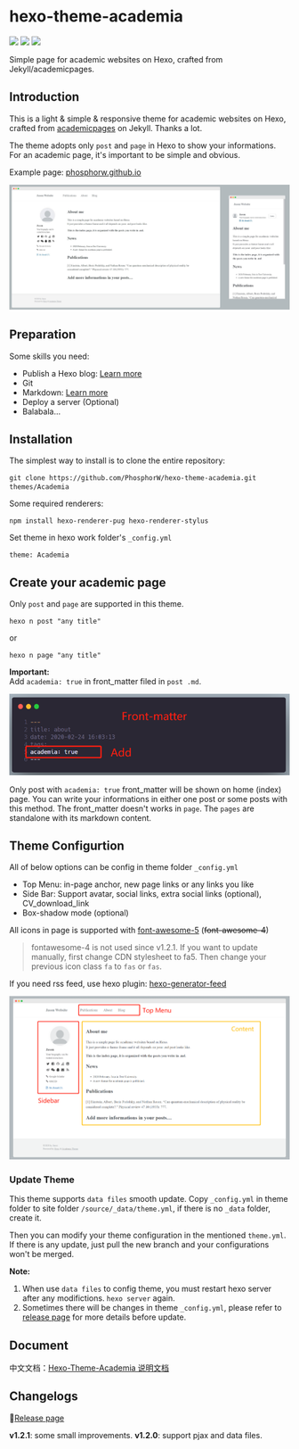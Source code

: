 # hexo-theme-academia

<img src="https://img.shields.io/github/v/release/PhosphorW/hexo-theme-academia"> <img src="https://img.shields.io/badge/hexo-3.1%2B-blue.svg"> <img src="https://img.shields.io/badge/license-MIT-green.svg">

Simple page for academic websites on Hexo, crafted from Jekyll/academicpages.

## Introduction
This is a light & simple & responsive theme for academic websites on Hexo, crafted from [academicpages](https://github.com/academicpages/academicpages.github.io) on Jekyll. Thanks a lot.

The theme adopts only `post` and `page` in Hexo to show your informations. For an academic page, it's important to be simple and obvious.

Example page: [phosphorw.github.io](https://phosphorw.github.io/)

![mockup](https://raw.githubusercontent.com/PhosphorW/phower-img-folder/master/hexo-theme-academia_mockup.jpg)

## Preparation

Some skills you need:
- Publish a Hexo blog: [Learn more](https://hexo.io)
- Git
- Markdown: [Learn more](https://www.appinn.com/markdown/#list)
- Deploy a server (Optional)
- Balabala...

## Installation

The simplest way to install is to clone the entire repository:
```
git clone https://github.com/PhosphorW/hexo-theme-academia.git themes/Academia
```

Some required renderers:
```
npm install hexo-renderer-pug hexo-renderer-stylus
```

Set theme in hexo work folder's `_config.yml`
```
theme: Academia
```

## Create your academic page

Only `post` and `page` are supported in this theme.

```
hexo n post "any title"
```
or
```
hexo n page "any title"
```

**Important:** </br>
Add `academia: true` in front_matter filed in `post .md`.

<img src="https://raw.githubusercontent.com/PhosphorW/phower-img-folder/master/hexo-theme-academia_front-matter.png" width="660px" alt="front_matter">

Only post with `academia: true` front_matter will be shown on home (index) page. You can write your informations in either one post or some posts with this method. The front_matter doesn't works in `page`. The `pages` are standalone with its markdown content.


## Theme Configurtion
All of below options can be config in theme folder `_config.yml`

- Top Menu: in-page anchor, new page links or any links you like
- Side Bar: Support avatar, social links, extra social links (optional), CV_download_link
- Box-shadow mode (optional)

All icons in page is supported with [font-awesome-5](https://fontawesome.com/) (~~font-awesome-4~~)

> fontawesome-4 is not used since v1.2.1. If you want to update manually, first change CDN stylesheet to fa5. Then change your previous icon class `fa` to `fas` or `fas`.

If you need rss feed, use hexo plugin: [hexo-generator-feed](https://github.com/hexojs/hexo-generator-feed)

![theme-layout](https://raw.githubusercontent.com/PhosphorW/phower-img-folder/master/hexo-theme-academia_layout.png)

### Update Theme
This theme supports `data files` smooth update. Copy `_config.yml` in theme folder to site folder `/source/_data/theme.yml`, if there is no `_data` folder, create it.

Then you can modify your theme configuration in the mentioned `theme.yml`. If there is any update, just pull the new branch and your configurations won't be merged. 

**Note:**
1. When use `data files` to config theme, you must restart hexo server after any modifictions. `hexo server` again.
2. Sometimes there will be changes in theme `_config.yml`, please refer to [release page](https://github.com/PhosphorW/hexo-theme-academia/releases) for more details before update.

## Document
中文文档：[Hexo-Theme-Academia 说明文档](https://phower.me/2020/03/Hexo-theme-academia-%E8%AF%B4%E6%98%8E%E6%96%87%E6%A1%A3/)

## Changelogs

🚀[Release page](https://github.com/PhosphorW/hexo-theme-academia/releases)

**v1.2.1**: some small improvements.
**v1.2.0**: support pjax and data files.